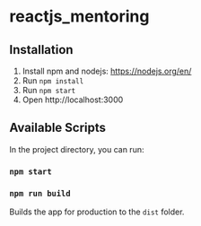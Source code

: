 # reactjs_mentoring

## Installation
1. Install npm and nodejs: https://nodejs.org/en/
2. Run ``` npm install ```
3. Run ``` npm start ```
4. Open http://localhost:3000

## Available Scripts

In the project directory, you can run:

### `npm start`


### `npm run build`

Builds the app for production to the `dist` folder.